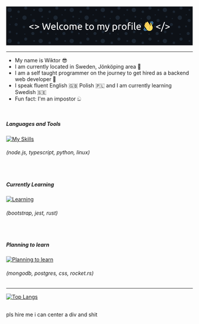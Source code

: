 ![Header](./test3.png)

<hr>

<div id="about">
    <ul>
        <li>
            My name is Wiktor 😎
        </li>
        <li>
            I am currently located in Sweden, Jönköping area 💯
        </li>
        <li>
            I am a self taught programmer on the journey to get hired as a backend web developer 🚀
        </li>
        <li>
            I speak fluent English 🇬🇧 Polish 🇵🇱 and I am currently learning Swedish 🇸🇪
        </li>
        <li>
            Fun fact: I'm an impostor ඞ
        </li>
    </ul>
</div>
    
    
<br>         
               
               
<h5>Languages and Tools</h5>

[![My Skills](https://skillicons.dev/icons?i=nodejs,ts,python,linux)](https://skillicons.dev)

<h6>(node.js, typescript, python, linux)</h6>


<br>


<h5>Currently Learning</h5>

[![Learning](https://skillicons.dev/icons?i=bootstrap,jest,rust)](https://skillicons.dev)

<h6>(bootstrap, jest, rust)</h6>


<br>


<h5>Planning to learn</h5>

[![Planning to learn](https://skillicons.dev/icons?i=mongodb,postgres,css,rocket)](https://skillicons.dev)

<h6>(mongodb, postgres, css, rocket.rs)</h6>


<hr>


[![Top Langs](https://github-readme-stats.vercel.app/api/top-langs/?username=anuraghazra&layout=compact)](https://github.com/anuraghazra/github-readme-stats)


    
<br>
pls hire me i can center a div and shit
